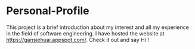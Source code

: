 # Personal-Profile

This project is a brief introduction about my interest and all my experience in the
field of software engineering. I have hosted the website at https://gansiehuai.appspot.com/.
Check it out and say Hi !
